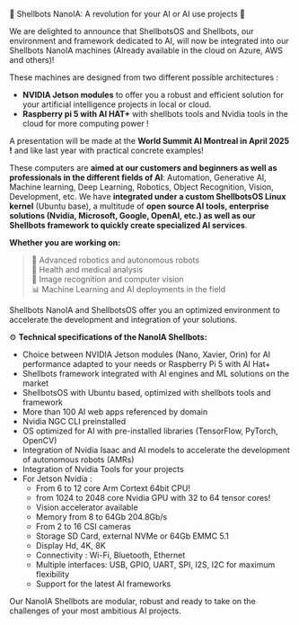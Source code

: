 🚀 Shellbots NanoIA: A revolution for your AI or AI use projects 🤖

We are delighted to announce that ShellbotsOS and Shellbots, our environment and framework dedicated to AI, will now be integrated into our Shellbots NanoIA machines (Already available in the cloud on Azure, AWS and others)!

These machines are designed from two different possible architectures :
* **NVIDIA Jetson modules** to offer you a robust and efficient solution for your artificial intelligence projects in local or cloud.
* **Raspberry pi 5 with AI HAT+** with shellbots tools and Nvidia tools in the cloud for more computing power !

A presentation will be made at the **World Summit AI Montreal in April 2025 !** and like last year with practical concrete examples!

These computers are **aimed at our customers and beginners as well as professionals in the different fields of AI**: Automation, Generative AI, Machine learning, Deep Learning, Robotics, Object Recognition, Vision, Development, etc.
We have **integrated under a custom ShellbotsOS Linux kernel** (Ubuntu base), a multitude of **open source AI tools, enterprise solutions (Nvidia, Microsoft, Google, OpenAI, etc.) as well as our Shellbots framework to quickly create specialized AI services**.   

**Whether you are working on:**   
>🤖 Advanced robotics and autonomous robots   
>🏥 Health and medical analysis   
>📸 Image recognition and computer vision   
>📊 Machine Learning and AI deployments in the field   

Shellbots NanoIA and ShellbotsOS offer you an optimized environment to accelerate the development and integration of your solutions.

⚙️ **Technical specifications of the NanoIA Shellbots:**
- Choice between NVIDIA Jetson modules (Nano, Xavier, Orin) for AI performance adapted to your needs or Raspberry Pi 5 with AI Hat+
- Shellbots framework integrated with AI engines and ML solutions on the market
- ShellbotsOS with Ubuntu based, optimized with shellbots tools and framework
- More than 100 AI web apps referenced by domain
- Nvidia NGC CLI preinstalled
- OS optimized for AI with pre-installed libraries (TensorFlow, PyTorch, OpenCV)
- Integration of Nvidia Isaac and AI models to accelerate the development of autonomous robots (AMRs)
- Integration of Nvidia Tools for your projects
- For Jetson Nvidia :
  - From 6 to 12 core Arm Cortext 64bit CPU!
  - from 1024 to 2048 core Nvidia GPU with 32 to 64 tensor cores!
  - Vision accelerator available
  - Memory from 8 to 64Gb 204.8Gb/s
  - From 2 to 16 CSI cameras
  - Storage SD Card, external NVMe or 64Gb EMMC 5.1
  - Display Hd, 4K, 8K
  - Connectivity : Wi-Fi, Bluetooth, Ethernet
  - Multiple interfaces: USB, GPIO, UART, SPI, I2S, I2C for maximum flexibility
  - Support for the latest AI frameworks

Our NanoIA Shellbots are modular, robust and ready to take on the challenges of your most ambitious AI projects.
